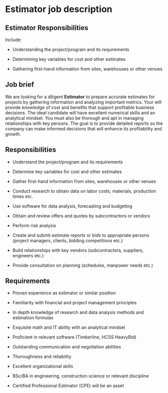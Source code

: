 # Estimator job description


## Estimator Responsibilities

Include:

* Understanding the project/program and its requirements

* Determining key variables for cost and other estimates

* Gathering first-hand information from sites, warehouses or other venues


## Job brief

We are looking for a diligent <b>Estimator</b> to prepare accurate estimates for projects by gathering information and analyzing important metrics. Your will provide knowledge of cost and benefits that support profitable business decisions.
The ideal candidate will have excellent numerical skills and an analytical mindset. You must also be thorough and apt in managing relationships with key persons.
The goal is to provide detailed reports so the company can make informed decisions that will enhance its profitability and growth.


## Responsibilities

* Understand the project/program and its requirements

* Determine key variables for cost and other estimates

* Gather first-hand information from sites, warehouses or other venues

* Conduct research to obtain data on labor costs, materials, production times etc.

* Use software for data analysis, forecasting and budgeting

* Obtain and review offers and quotes by subcontractors or vendors

* Perform risk analysis

* Create and submit estimate reports or bids to appropriate persons (project managers, clients, bidding competitions etc.)

* Build relationships with key vendors (subcontractors, suppliers, engineers etc.)

* Provide consultation on planning (schedules, manpower needs etc.)


## Requirements

* Proven experience as estimator or similar position

* Familiarity with financial and project management principles

* In depth knowledge of research and data analysis methods and estimation formulas

* Exquisite math and IT ability with an analytical mindset

* Proficient in relevant software (Timberline, HCSS HeavyBid)

* Outstanding communication and negotiation abilities

* Thoroughness and reliability

* Excellent organizational skills

* BSc/BA in engineering, construction science or relevant discipline

* Certified Professional Estimator (CPE) will be an asset
